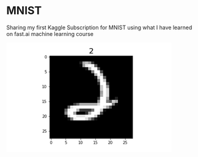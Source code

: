 # MNIST
Sharing my first Kaggle Subscription for MNIST using what I have learned on fast.ai machine learning course


![](figures/single_img_plot.png)

